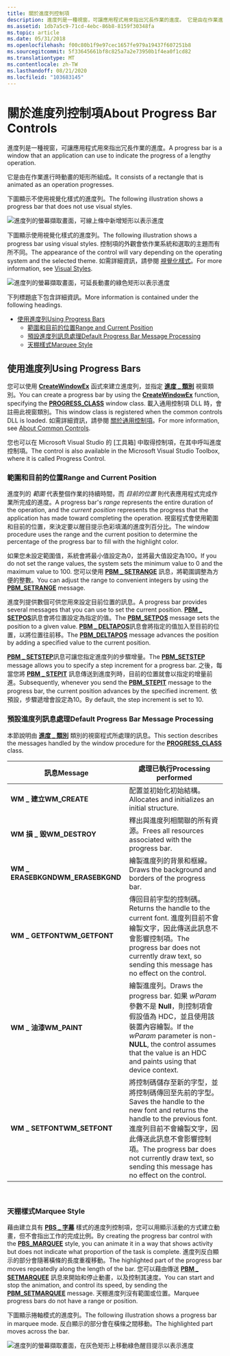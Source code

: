```yaml
---
title: 關於進度列控制項
description: 進度列是一種視窗，可讓應用程式用來指出冗長作業的進度。 它是由在作業進行時動畫的矩形所組成。
ms.assetid: 1db7a5c9-71cd-4ebc-86b8-8159f30348fa
ms.topic: article
ms.date: 05/31/2018
ms.openlocfilehash: f00c80b1f9e97cec1657fe979a19437f607251b8
ms.sourcegitcommit: 5f33645661bf8c825a7a2e73950b1f4ea0f1cd82
ms.translationtype: MT
ms.contentlocale: zh-TW
ms.lasthandoff: 08/21/2020
ms.locfileid: "103683145"
---
```

# <a name="about-progress-bar-controls"></a><span data-ttu-id="5e11c-104">關於進度列控制項</span><span class="sxs-lookup"><span data-stu-id="5e11c-104">About Progress Bar Controls</span></span>

<span data-ttu-id="5e11c-105">進度列是一種視窗，可讓應用程式用來指出冗長作業的進度。</span><span class="sxs-lookup"><span data-stu-id="5e11c-105">A progress bar is a window that an application can use to indicate the progress of a lengthy operation.</span></span>

<span data-ttu-id="5e11c-106">它是由在作業進行時動畫的矩形所組成。</span><span class="sxs-lookup"><span data-stu-id="5e11c-106">It consists of a rectangle that is animated as an operation progresses.</span></span>

<span data-ttu-id="5e11c-107">下圖顯示不使用視覺化樣式的進度列。</span><span class="sxs-lookup"><span data-stu-id="5e11c-107">The following illustration shows a progress bar that does not use visual styles.</span></span>

![進度列的螢幕擷取畫面，可線上條中新增矩形以表示進度](images/pb-oldstyle.png)

<span data-ttu-id="5e11c-109">下圖顯示使用視覺化樣式的進度列。</span><span class="sxs-lookup"><span data-stu-id="5e11c-109">The following illustration shows a progress bar using visual styles.</span></span> <span data-ttu-id="5e11c-110">控制項的外觀會依作業系統和選取的主題而有所不同。</span><span class="sxs-lookup"><span data-stu-id="5e11c-110">The appearance of the control will vary depending on the operating system and the selected theme.</span></span> <span data-ttu-id="5e11c-111">如需詳細資訊，請參閱 [視覺化樣式](themes-overview.md)。</span><span class="sxs-lookup"><span data-stu-id="5e11c-111">For more information, see [Visual Styles](themes-overview.md).</span></span>

![進度列的螢幕擷取畫面，可延長動畫的綠色矩形以表示進度](images/pb-newstyle.png)

<span data-ttu-id="5e11c-113">下列標題底下包含詳細資訊。</span><span class="sxs-lookup"><span data-stu-id="5e11c-113">More information is contained under the following headings.</span></span>

-   [<span data-ttu-id="5e11c-114">使用進度列</span><span class="sxs-lookup"><span data-stu-id="5e11c-114">Using Progress Bars</span></span>](#using-progress-bars)
    -   [<span data-ttu-id="5e11c-115">範圍和目前的位置</span><span class="sxs-lookup"><span data-stu-id="5e11c-115">Range and Current Position</span></span>](#range-and-current-position)
    -   [<span data-ttu-id="5e11c-116">預設進度列訊息處理</span><span class="sxs-lookup"><span data-stu-id="5e11c-116">Default Progress Bar Message Processing</span></span>](#default-progress-bar-message-processing)
    -   [<span data-ttu-id="5e11c-117">天棚樣式</span><span class="sxs-lookup"><span data-stu-id="5e11c-117">Marquee Style</span></span>](#marquee-style)

## <a name="using-progress-bars"></a><span data-ttu-id="5e11c-118">使用進度列</span><span class="sxs-lookup"><span data-stu-id="5e11c-118">Using Progress Bars</span></span>

<span data-ttu-id="5e11c-119">您可以使用 [**CreateWindowEx**](/windows/desktop/api/winuser/nf-winuser-createwindowexa) 函式來建立進度列，並指定 [**進度 \_ 類別**](common-control-window-classes.md) 視窗類別。</span><span class="sxs-lookup"><span data-stu-id="5e11c-119">You can create a progress bar by using the [**CreateWindowEx**](/windows/desktop/api/winuser/nf-winuser-createwindowexa) function, specifying the [**PROGRESS\_CLASS**](common-control-window-classes.md) window class.</span></span> <span data-ttu-id="5e11c-120">載入通用控制項 DLL 時，會註冊此視窗類別。</span><span class="sxs-lookup"><span data-stu-id="5e11c-120">This window class is registered when the common controls DLL is loaded.</span></span> <span data-ttu-id="5e11c-121">如需詳細資訊，請參閱 [關於通用控制項](common-controls-intro.md)。</span><span class="sxs-lookup"><span data-stu-id="5e11c-121">For more information, see [About Common Controls](common-controls-intro.md).</span></span>

<span data-ttu-id="5e11c-122">您也可以在 Microsoft Visual Studio 的 [工具箱] 中取得控制項，在其中呼叫進度控制項。</span><span class="sxs-lookup"><span data-stu-id="5e11c-122">The control is also available in the Microsoft Visual Studio Toolbox, where it is called Progress Control.</span></span>

### <a name="range-and-current-position"></a><span data-ttu-id="5e11c-123">範圍和目前的位置</span><span class="sxs-lookup"><span data-stu-id="5e11c-123">Range and Current Position</span></span>

<span data-ttu-id="5e11c-124">進度列的 *範圍* 代表整個作業的持續時間，而 *目前的位置* 則代表應用程式完成作業所完成的進度。</span><span class="sxs-lookup"><span data-stu-id="5e11c-124">A progress bar's *range* represents the entire duration of the operation, and the *current position* represents the progress that the application has made toward completing the operation.</span></span> <span data-ttu-id="5e11c-125">視窗程式會使用範圍和目前的位置，來決定要以醒目提示色彩填滿的進度列百分比。</span><span class="sxs-lookup"><span data-stu-id="5e11c-125">The window procedure uses the range and the current position to determine the percentage of the progress bar to fill with the highlight color.</span></span>

<span data-ttu-id="5e11c-126">如果您未設定範圍值，系統會將最小值設定為0，並將最大值設定為100。</span><span class="sxs-lookup"><span data-stu-id="5e11c-126">If you do not set the range values, the system sets the minimum value to 0 and the maximum value to 100.</span></span> <span data-ttu-id="5e11c-127">您可以使用 [**PBM \_ SETRANGE**](pbm-setrange.md) 訊息，將範圍調整為方便的整數。</span><span class="sxs-lookup"><span data-stu-id="5e11c-127">You can adjust the range to convenient integers by using the [**PBM\_SETRANGE**](pbm-setrange.md) message.</span></span>

<span data-ttu-id="5e11c-128">進度列提供數個可供您用來設定目前位置的訊息。</span><span class="sxs-lookup"><span data-stu-id="5e11c-128">A progress bar provides several messages that you can use to set the current position.</span></span> <span data-ttu-id="5e11c-129">[**PBM \_ SETPOS**](pbm-setpos.md)訊息會將位置設定為指定的值。</span><span class="sxs-lookup"><span data-stu-id="5e11c-129">The [**PBM\_SETPOS**](pbm-setpos.md) message sets the position to a given value.</span></span> <span data-ttu-id="5e11c-130">[**PBM \_ DELTAPOS**](pbm-deltapos.md)訊息會將指定的值加入至目前的位置，以將位置往前移。</span><span class="sxs-lookup"><span data-stu-id="5e11c-130">The [**PBM\_DELTAPOS**](pbm-deltapos.md) message advances the position by adding a specified value to the current position.</span></span>

<span data-ttu-id="5e11c-131">[**PBM \_ SETSTEP**](pbm-setstep.md)訊息可讓您指定進度列的步驟增量。</span><span class="sxs-lookup"><span data-stu-id="5e11c-131">The [**PBM\_SETSTEP**](pbm-setstep.md) message allows you to specify a step increment for a progress bar.</span></span> <span data-ttu-id="5e11c-132">之後，每當您將 [**PBM \_ STEPIT**](pbm-stepit.md) 訊息傳送到進度列時，目前的位置就會以指定的增量前進。</span><span class="sxs-lookup"><span data-stu-id="5e11c-132">Subsequently, whenever you send the [**PBM\_STEPIT**](pbm-stepit.md) message to the progress bar, the current position advances by the specified increment.</span></span> <span data-ttu-id="5e11c-133">依預設，步驟遞增會設定為10。</span><span class="sxs-lookup"><span data-stu-id="5e11c-133">By default, the step increment is set to 10.</span></span>

### <a name="default-progress-bar-message-processing"></a><span data-ttu-id="5e11c-134">預設進度列訊息處理</span><span class="sxs-lookup"><span data-stu-id="5e11c-134">Default Progress Bar Message Processing</span></span>

<span data-ttu-id="5e11c-135">本節說明由 [**進度 \_ 類別**](common-control-window-classes.md) 類別的視窗程式所處理的訊息。</span><span class="sxs-lookup"><span data-stu-id="5e11c-135">This section describes the messages handled by the window procedure for the [**PROGRESS\_CLASS**](common-control-window-classes.md) class.</span></span>



| <span data-ttu-id="5e11c-136">訊息</span><span class="sxs-lookup"><span data-stu-id="5e11c-136">Message</span></span>            | <span data-ttu-id="5e11c-137">處理已執行</span><span class="sxs-lookup"><span data-stu-id="5e11c-137">Processing performed</span></span>                                                                                                                                                               |
|--------------------|------------------------------------------------------------------------------------------------------------------------------------------------------------------------------------|
| <span data-ttu-id="5e11c-138">**WM \_ 建立**</span><span class="sxs-lookup"><span data-stu-id="5e11c-138">**WM\_CREATE**</span></span>     | <span data-ttu-id="5e11c-139">配置並初始化初始結構。</span><span class="sxs-lookup"><span data-stu-id="5e11c-139">Allocates and initializes an initial structure.</span></span>                                                                                                                                    |
| <span data-ttu-id="5e11c-140">**WM 損 \_ 毀**</span><span class="sxs-lookup"><span data-stu-id="5e11c-140">**WM\_DESTROY**</span></span>    | <span data-ttu-id="5e11c-141">釋出與進度列相關聯的所有資源。</span><span class="sxs-lookup"><span data-stu-id="5e11c-141">Frees all resources associated with the progress bar.</span></span>                                                                                                                              |
| <span data-ttu-id="5e11c-142">**WM \_ ERASEBKGND**</span><span class="sxs-lookup"><span data-stu-id="5e11c-142">**WM\_ERASEBKGND**</span></span> | <span data-ttu-id="5e11c-143">繪製進度列的背景和框線。</span><span class="sxs-lookup"><span data-stu-id="5e11c-143">Draws the background and borders of the progress bar.</span></span>                                                                                                                              |
| <span data-ttu-id="5e11c-144">**WM \_ GETFONT**</span><span class="sxs-lookup"><span data-stu-id="5e11c-144">**WM\_GETFONT**</span></span>    | <span data-ttu-id="5e11c-145">傳回目前字型的控制碼。</span><span class="sxs-lookup"><span data-stu-id="5e11c-145">Returns the handle to the current font.</span></span> <span data-ttu-id="5e11c-146">進度列目前不會繪製文字，因此傳送此訊息不會影響控制項。</span><span class="sxs-lookup"><span data-stu-id="5e11c-146">The progress bar does not currently draw text, so sending this message has no effect on the control.</span></span>                                       |
| <span data-ttu-id="5e11c-147">**WM \_ 油漆**</span><span class="sxs-lookup"><span data-stu-id="5e11c-147">**WM\_PAINT**</span></span>      | <span data-ttu-id="5e11c-148">繪製進度列。</span><span class="sxs-lookup"><span data-stu-id="5e11c-148">Draws the progress bar.</span></span> <span data-ttu-id="5e11c-149">如果 *wParam* 參數不是 **Null**，則控制項會假設值為 HDC，並且使用該裝置內容繪製。</span><span class="sxs-lookup"><span data-stu-id="5e11c-149">If the *wParam* parameter is non-**NULL**, the control assumes that the value is an HDC and paints using that device context.</span></span>                              |
| <span data-ttu-id="5e11c-150">**WM \_ SETFONT**</span><span class="sxs-lookup"><span data-stu-id="5e11c-150">**WM\_SETFONT**</span></span>    | <span data-ttu-id="5e11c-151">將控制碼儲存至新的字型，並將控制碼傳回至先前的字型。</span><span class="sxs-lookup"><span data-stu-id="5e11c-151">Saves the handle to the new font and returns the handle to the previous font.</span></span> <span data-ttu-id="5e11c-152">進度列目前不會繪製文字，因此傳送此訊息不會影響控制項。</span><span class="sxs-lookup"><span data-stu-id="5e11c-152">The progress bar does not currently draw text, so sending this message has no effect on the control.</span></span> |



 

### <a name="marquee-style"></a><span data-ttu-id="5e11c-153">天棚樣式</span><span class="sxs-lookup"><span data-stu-id="5e11c-153">Marquee Style</span></span>

<span data-ttu-id="5e11c-154">藉由建立具有 [**PBS \_ 字幕**](progress-bar-control-styles.md) 樣式的進度列控制項，您可以用顯示活動的方式建立動畫，但不會指出工作的完成比例。</span><span class="sxs-lookup"><span data-stu-id="5e11c-154">By creating the progress bar control with the [**PBS\_MARQUEE**](progress-bar-control-styles.md) style, you can animate it in a way that shows activity but does not indicate what proportion of the task is complete.</span></span> <span data-ttu-id="5e11c-155">進度列反白顯示的部分會隨著橫條的長度重複移動。</span><span class="sxs-lookup"><span data-stu-id="5e11c-155">The highlighted part of the progress bar moves repeatedly along the length of the bar.</span></span> <span data-ttu-id="5e11c-156">您可以藉由傳送 [**PBM \_ SETMARQUEE**](pbm-setmarquee.md) 訊息來開始和停止動畫，以及控制其速度。</span><span class="sxs-lookup"><span data-stu-id="5e11c-156">You can start and stop the animation, and control its speed, by sending the [**PBM\_SETMARQUEE**](pbm-setmarquee.md) message.</span></span> <span data-ttu-id="5e11c-157">天棚進度列沒有範圍或位置。</span><span class="sxs-lookup"><span data-stu-id="5e11c-157">Marquee progress bars do not have a range or position.</span></span>

<span data-ttu-id="5e11c-158">下圖顯示捲軸模式的進度列。</span><span class="sxs-lookup"><span data-stu-id="5e11c-158">The following illustration shows a progress bar in marquee mode.</span></span> <span data-ttu-id="5e11c-159">反白顯示的部分會在橫條之間移動。</span><span class="sxs-lookup"><span data-stu-id="5e11c-159">The highlighted part moves across the bar.</span></span>

![進度列的螢幕擷取畫面，在灰色矩形上移動綠色醒目提示以表示進度](images/pb-marquee.png)

 

 